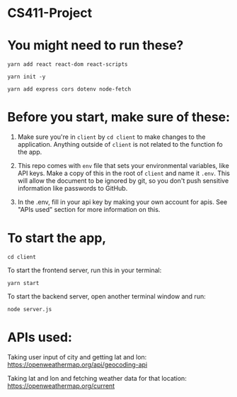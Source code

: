 # CS411-Project

# You might need to run these?
`yarn add react react-dom react-scripts`

`yarn init -y`

`yarn add express cors dotenv node-fetch`

# Before you start, make sure of these:

1. Make sure you're in `client` by `cd client` to make changes to the application. Anything outside of `client` is not related to the function fo the app.

2. This repo comes with `env` file that sets your environmental variables, like API keys. Make a copy of this in the root of `client` and name it `.env`. This will allow the document to be ignored by git, so you don't push sensitive information like passwords to GitHub.

3. In the .env, fill in your api key by making your own account for apis. See "APIs used" section for more information on this.

# To start the app,
`cd client`

To start the frontend server, run this in your terminal:

`yarn start`

To start the backend server, open another terminal window and run:

`node server.js`

# APIs used:

Taking user input of city and getting lat and lon: https://openweathermap.org/api/geocoding-api

Taking lat and lon and fetching weather data for that location: https://openweathermap.org/current

